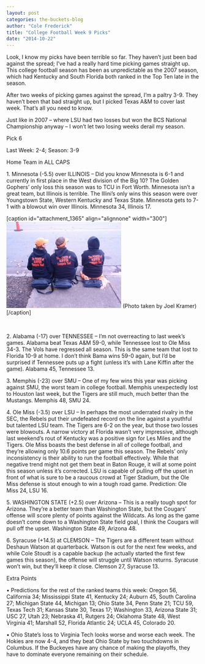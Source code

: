 ```yaml
---
layout: post
categories: the-buckets-blog
author: "Cole Frederick"
title: "College Football Week 9 Picks"
date: "2014-10-22"
---
```


Look, I know my picks have been terrible so far. They haven’t just been bad against the spread; I’ve had a really hard time picking games straight up. This college football season has been as unpredictable as the 2007 season, which had Kentucky and South Florida both ranked in the Top Ten late in the season.

After two weeks of picking games against the spread, I’m a paltry 3-9. They haven’t been that bad straight up, but I picked Texas A&M to cover last week. That’s all you need to know.

Just like in 2007 – where LSU had two losses but won the BCS National Championship anyway – I won’t let two losing weeks derail my season.

Pick 6

Last Week: 2-4; Season: 3-9

Home Team in ALL CAPS

1\. Minnesota (-5.5) over ILLINOIS – Did you know Minnesota is 6-1 and currently in first place in the West division of the Big 10? The Golden Gophers’ only loss this season was to TCU in Fort Worth. Minnesota isn’t a great team, but Illinois is terrible. The Illini’s only wins this season were over Youngstown State, Western Kentucky and Texas State. Minnesota gets to 7-1 with a blowout win over Illinois. Minnesota 34, Illinois 17.

\[caption id="attachment\_1365" align="alignnone" width="300"\][![(Photo taken by Joel Kramer)](images/Kiffin-300x225.jpg)](http://www.thehighscreen.com/wp-content/uploads/2014/10/Kiffin.jpg) (Photo taken by Joel Kramer)\[/caption\]

 

2\. Alabama (-17) over TENNESSEE – I’m not overreacting to last week’s games. Alabama beat Texas A&M 59-0, while Tennessee lost to Ole Miss 34-3. The Vols have regressed all season. This is the same team that lost to Florida 10-9 at home. I don’t think Bama wins 59-0 again, but I’d be surprised if Tennessee puts up a fight (unless it’s with Lane Kiffin after the game). Alabama 45, Tennessee 13.

3\. Memphis (-23) over SMU – One of my few wins this year was picking against SMU, the worst team in college football. Memphis unexpectedly lost to Houston last week, but the Tigers are still much, much better than the Mustangs. Memphis 48, SMU 24.

4\. Ole Miss (-3.5) over LSU – In perhaps the most underrated rivalry in the SEC, the Rebels put their undefeated record on the line against a youthful but talented LSU team. The Tigers are 6-2 on the year, but those two losses were blowouts. A narrow victory at Florida wasn’t very impressive, although last weekend’s rout of Kentucky was a positive sign for Les Miles and the Tigers. Ole Miss boasts the best defense in all of college football, and they’re allowing only 10.6 points per game this season. The Rebels’ only inconsistency is their ability to run the football effectively. While that negative trend might not get them beat in Baton Rouge, it will at some point this season unless it’s corrected. LSU is capable of pulling off the upset in front of what is sure to be a raucous crowd at Tiger Stadium, but the Ole Miss defense is stout enough to win a tough road game. Prediction: Ole Miss 24, LSU 16.

5\. WASHINGTON STATE (+2.5) over Arizona – This is a really tough spot for Arizona. They’re a better team than Washington State, but the Cougars’ offense will score plenty of points against the Wildcats. As long as the game doesn’t come down to a Washington State field goal, I think the Cougars will pull off the upset. Washington State 49, Arizona 48.

6\. Syracuse (+14.5) at CLEMSON – The Tigers are a different team without Deshaun Watson at quarterback. Watson is out for the next few weeks, and while Cole Stoudt is a capable backup (he actually started the first few games this season), the offense will struggle until Watson returns. Syracuse won’t win, but they’ll keep it close. Clemson 27, Syracuse 13.

Extra Points

• Predictions for the rest of the ranked teams this week: Oregon 56, California 34; Mississippi State 41, Kentucky 24; Auburn 45, South Carolina 27; Michigan State 44, Michigan 13; Ohio State 34, Penn State 21; TCU 59, Texas Tech 31; Kansas State 30, Texas 17; Washington 33, Arizona State 31; USC 27, Utah 23; Nebraska 41, Rutgers 24; Oklahoma State 48, West Virginia 41; Marshall 52, Florida Atlantic 24; UCLA 45, Colorado 20.

• Ohio State’s loss to Virginia Tech looks worse and worse each week. The Hokies are now 4-4, and they beat Ohio State by two touchdowns in Columbus. If the Buckeyes have any chance of making the playoffs, they have to dominate everyone remaining on their schedule.


